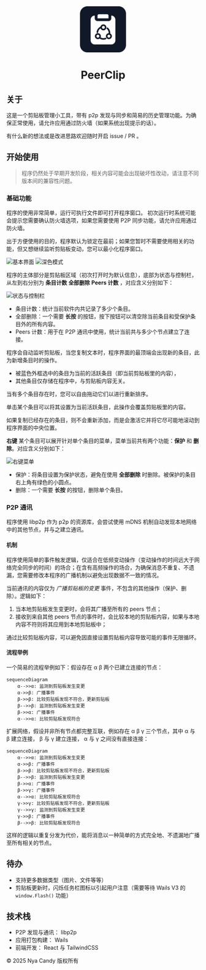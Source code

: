 <div align="center">

<img src="./build/appicon.png" alt="PeerClip LOGO" width="120" height="120" >

# PeerClip

</div>

## 关于

这是一个剪贴板管理小工具，带有 p2p 发现与同步和简易的历史管理功能。为确保正常使用，请允许应用通过防火墙（如果系统出现提示的话）。

有什么新的想法或是改进思路欢迎随时开启 issue / PR 。

## 开始使用

> 程序仍然处于早期开发阶段，相关内容可能会出现破坏性改动，请注意不同版本间的兼容性问题。

### 基础功能

程序的使用非常简单，运行可执行文件即可打开程序窗口。 初次运行时系统可能会提示您需要确认防火墙选项，如果您需要使用 P2P 同步功能，请允许应用通过防火墙。

出于方便使用的目的，程序默认为锁定在最前；如果您暂时不需要使用相关的功能，但又想继续监听剪贴板变动，您可以最小化程序窗口。

![基本界面](https://candymade.net/assets/screenshots/peerclip/main.png)
![深色模式](https://candymade.net/assets/screenshots/peerclip/dark.png)

程序的主体部分是剪贴板区域（初次打开时为默认信息），底部为状态与控制栏，从左到右分别为 **条目计数** **全部删除** **Peers 计数** ，对应含义分别如下：

![状态与控制栏](https://candymade.net/assets/screenshots/peerclip/control-bar.png)

- 条目计数：统计当前软件内共记录了多少个条目。
- 全部删除：一个需要 **长按** 的按钮，按下按钮可以清空除当前条目和受保护条目外的所有内容。
- Peers 计数：用于在 P2P 通讯中使用，统计当前共与多少个节点建立了连接。

程序会自动监听剪贴板，当您复制文本时，程序界面的最顶端会出现新的条目，此为新增条目时的操作。

- 被蓝色外框选中的条目为当前的活跃条目（即当前剪贴板里的内容），
- 其他条目仅存储在程序中，与剪贴板内容无关。

当有多个条目存在时，您可以自由拖动它们以进行重新排序。

单击某个条目可以将其设置为当前活跃条目，此操作会覆盖剪贴板里的内容。

如果复制已经存在的条目，则不会重新添加，而是会激活它并将它尽可能地滚动到程序界面的中央位置。

**右键** 某个条目可以展开针对单个条目的菜单，菜单当前共有两个功能：**保护** 和 **删除**。对应含义分别如下：

![右键菜单](https://candymade.net/assets/screenshots/peerclip/context-menu.png)

- 保护：将条目设置为保护状态，避免在使用 **全部删除** 时删除。被保护的条目右上角有绿色的小圆点。
- 删除：一个需要 **长按** 的按钮，删除单个条目。

### P2P 通讯

程序使用 libp2p 作为 p2p 的资源库，会尝试使用 mDNS 机制自动发现本地网络中的其他节点，并与之建立通讯。

#### 机制

程序使用简单的事件触发逻辑，仅适合在低频变动操作（变动操作的时间远大于网络完全同步的时间）的场合；在含有高频操作的场合，为确保消息不重复、不遗漏，您需要修改本程序的广播机制以避免出现数据不一致的情况。

当前通讯的内容仅为 *广播剪贴板的变更* 事件，不包含的其他操作（保护、删除）。逻辑如下：
1. 当本地剪贴板发生变更时，会将其广播至所有的 peers 节点；
2. 接收到来自其他 peers 节点的事件时，会比较本地的剪贴板内容，如果与本地内容不符则将其应用到本地剪贴板中；

通过比较剪贴板内容，可以避免因直接设置剪贴板内容导致可能的事件无限循环。

#### 流程举例

一个简易的流程举例如下：假设存在 α β 两个已建立连接的节点：
```mermaid
sequenceDiagram
    α-->>α: 监测到剪贴板发生变更
    α->>β: 广播事件
    β->>β: 比较剪贴板发现不符合，更新剪贴板
    β-->>β: 监测到剪贴板发生变更
    β->>α: 广播事件
    α-->>α: 比较剪贴板发现符合
```

扩展网络，假设并非所有节点都完整互联，例如存在 α β γ 三个节点，其中 α 与 β 建立连接， β 与 γ 建立连接， α 与 γ 之间没有直接连接：
```mermaid
sequenceDiagram
    α-->>α: 监测到剪贴板发生变更
    α->>β: 广播事件
    β->>β: 比较剪贴板发现不符合，更新剪贴板
    β-->>β: 监测到剪贴板发生变更
    β->>α: 广播事件
    β->>γ: 广播事件
    α-->>α: 比较剪贴板发现符合
    γ->>γ: 比较剪贴板发现不符合，更新剪贴板
    γ-->>γ: 监测到剪贴板发生变更
    γ->>β: 广播事件
    β-->>β: 比较剪贴板发现符合
```

这样的逻辑以重复分发为代价，能将消息以一种简单的方式完全地、不遗漏地广播至所有相关的节点。

## 待办

- 支持更多数据类型（图片、文件等等）
- 剪贴板更新时，闪烁任务栏图标以引起用户注意（需要等待 Wails V3 的 `window.Flash()` 功能）

## 技术栈

- P2P 发现与通讯： libp2p
- 应用打包构建： Wails
- 前端开发： React 与 TailwindCSS



&copy; 2025 Nya Candy 版权所有
